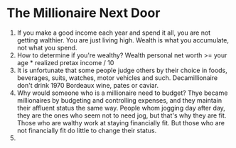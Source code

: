 # The Millionaire Next Door

1. If you make a good income each year and spend it all, you are not getting walthier. You are just living high. Wealth is what you accumulate, not what you spend.
2. How to determine if you're wealthy? Wealth personal net worth >= your age * realized pretax income / 10
3. It is unfortunate that some people judge others by their choice in foods, beverages, suits, watches, motor vehicles and such. Decamillionaire don't drink 1970 Bordeaux wine, pates or caviar.
4. Why would someone who is a millionaire need to budget? Thye became millionaires by budgeting and controlling expenses, and they maintain their affluent status the same way. People whom jogging day after day, they are the ones who seem not to need jog, but that's why they are fit. Those who are walthy work at staying financially fit. But those who are not financially fit do little to change their status. 
5. 
